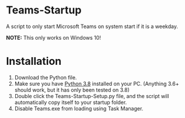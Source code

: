 # Teams-Startup
A script to only start Microsoft Teams on system start if it is a weekday.

**NOTE:** This only works on Windows 10!
# Installation
1) Download the Python file.
2) Make sure you have [Python 3.8](https://www.python.org/ftp/python/3.8.7/python-3.8.7-embed-amd64.zip) installed on your PC. (Anything 3.6+ should work, but it has only been tested on 3.8)
3) Double click the Teams-Startup-Setup.py file, and the script will automatically copy itself to your startup folder.
4) Disable Teams.exe from loading using Task Manager.
